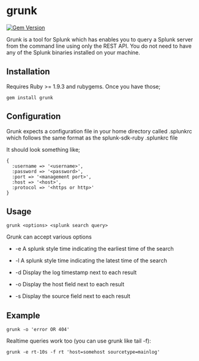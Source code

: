 grunk
=====

[![Gem Version](https://badge.fury.io/rb/grunk.png)](http://badge.fury.io/rb/grunk)

Grunk is a tool for Splunk which has enables you to query a Splunk server from the command line using only the REST API. You do not need to have any of the Splunk binaries installed on your machine.

Installation
------------

Requires Ruby >= 1.9.3 and rubygems. Once you have those;

    gem install grunk

Configuration
-------------

Grunk expects a configuration file in your home directory called .splunkrc which follows the same format as the splunk-sdk-ruby .splunkrc file

It should look something like;

    {
      :username => '<username>', 
      :password => '<password>',
      :port => '<management port>',
      :host => '<host>',
      :protocol => '<https or http>'
    }


Usage
-----

    grunk <options> <splunk search query>

Grunk can accept various options

 - -e <splunk time> 
   A splunk style time indicating the earliest time of the search

 - -l <splunk time>
   A splunk style time indicating the latest time of the search

 - -d 
   Display the log timestamp next to each result

 - -o 
   Display the host field next to each result

 - -s
   Display the source field next to each result

Example
-------

    grunk -o 'error OR 404'

Realtime queries work too (you can use grunk like tail -f):

    grunk -e rt-10s -f rt 'host=somehost sourcetype=mainlog'
